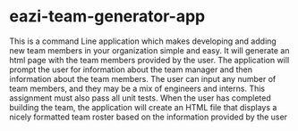 # eazi-team-generator-app
This is a command Line application which makes developing and adding new team members in your organization simple and easy. It will generate an html page with the team members provided by the user. The application will prompt the user for information about the team manager and then information about the team members. The user can input any number of team members, and they may be a mix of engineers and interns. This assignment must also pass all unit tests. When the user has completed building the team, the application will create an HTML file that displays a nicely formatted team roster based on the information provided by the user
